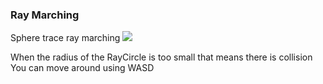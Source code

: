 ### Ray Marching
Sphere trace ray marching
![](RayMarching.gif)

When the radius of the RayCircle is too small that means there is collision  
You can move around using WASD  

